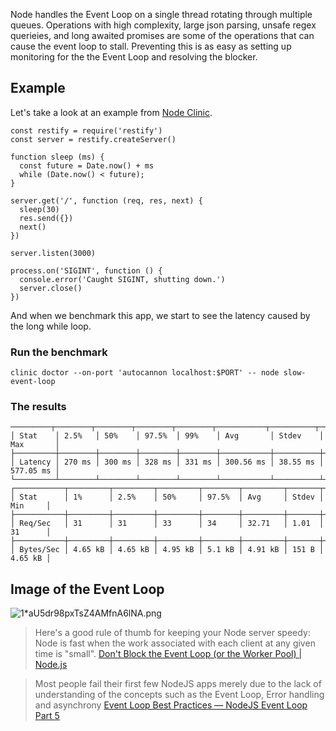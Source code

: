 Node handles the Event Loop on a single thread rotating through multiple queues. Operations with high complexity, large json parsing, unsafe regex querieies, and long awaited promises are some of the operations that can cause the event loop to stall. Preventing this is as easy as setting up monitoring for the the Event Loop and resolving the blocker.

## Example
Let's take a look at an example from [Node Clinic](https://clinicjs.org/documentation/doctor/05-fixing-event-loop-problem).
```
const restify = require('restify')
const server = restify.createServer()

function sleep (ms) {
  const future = Date.now() + ms
  while (Date.now() < future);
}

server.get('/', function (req, res, next) {
  sleep(30)
  res.send({})
  next()
})

server.listen(3000)

process.on('SIGINT', function () {
  console.error('Caught SIGINT, shutting down.')
  server.close()
})
```

And when we benchmark this app, we start to see the latency caused by the long
while loop.

### Run the benchmark 
`clinic doctor --on-port 'autocannon localhost:$PORT' -- node slow-event-loop`

### The results

```
─────────┬────────┬────────┬────────┬────────┬───────────┬──────────┬───────────┐
│ Stat    │ 2.5%   │ 50%    │ 97.5%  │ 99%    │ Avg       │ Stdev    │ Max       │
├─────────┼────────┼────────┼────────┼────────┼───────────┼──────────┼───────────┤
│ Latency │ 270 ms │ 300 ms │ 328 ms │ 331 ms │ 300.56 ms │ 38.55 ms │ 577.05 ms │
└─────────┴────────┴────────┴────────┴────────┴───────────┴──────────┴───────────┘
┌───────────┬─────────┬─────────┬─────────┬────────┬─────────┬───────┬─────────┐
│ Stat      │ 1%      │ 2.5%    │ 50%     │ 97.5%  │ Avg     │ Stdev │ Min     │
├───────────┼─────────┼─────────┼─────────┼────────┼─────────┼───────┼─────────┤
│ Req/Sec   │ 31      │ 31      │ 33      │ 34     │ 32.71   │ 1.01  │ 31      │
├───────────┼─────────┼─────────┼─────────┼────────┼─────────┼───────┼─────────┤
│ Bytes/Sec │ 4.65 kB │ 4.65 kB │ 4.95 kB │ 5.1 kB │ 4.91 kB │ 151 B │ 4.65 kB │
```

## Image of the Event Loop
![1*aU5dr98pxTsZ4AMfnA6lNA.png](https://cdn-images-1.medium.com/max/1600/1*aU5dr98pxTsZ4AMfnA6lNA.png)

>Here's a good rule of thumb for keeping your Node server speedy: Node is fast when the work associated with each client at any given time is "small".
>[Don't Block the Event Loop (or the Worker Pool) \| Node.js](https://nodejs.org/en/docs/guides/dont-block-the-event-loop/)

> Most people fail their first few NodeJS apps merely due to the lack of understanding of the concepts such as the Event Loop, Error handling and asynchrony 
[Event Loop Best Practices — NodeJS Event Loop Part 5](https://jsblog.insiderattack.net/event-loop-best-practices-nodejs-event-loop-part-5-e29b2b50bfe2)